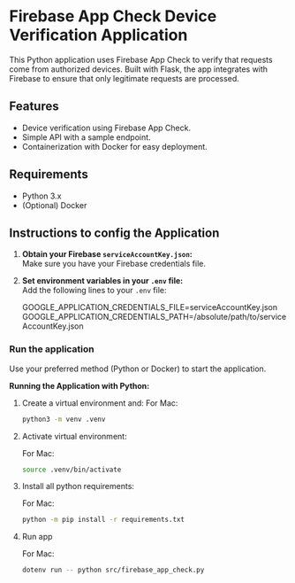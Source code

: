 # Firebase App Check Device Verification Application

This Python application uses Firebase App Check to verify that requests come from authorized devices. Built with Flask, the app integrates with Firebase to ensure that only legitimate requests are processed.

## Features

- Device verification using Firebase App Check.
- Simple API with a sample endpoint.
- Containerization with Docker for easy deployment.

## Requirements

- Python 3.x
- (Optional) Docker

## Instructions to config the Application

1. **Obtain your Firebase `serviceAccountKey.json`:**  
   Make sure you have your Firebase credentials file.

2. **Set environment variables in your `.env` file:**  
   Add the following lines to your `.env` file:

   GOOGLE_APPLICATION_CREDENTIALS_FILE=serviceAccountKey.json
   GOOGLE_APPLICATION_CREDENTIALS_PATH=/absolute/path/to/serviceAccountKey.json

### Run the application 
Use your preferred method (Python or Docker) to start the application.

**Running the Application with Python:**

1. Create a virtual environment and:
   For Mac:
   ```bash
   python3 -m venv .venv
   ```
2. Activate virtual environment:
   
   For Mac:
   ```bash
   source .venv/bin/activate 
   ```
4. Install all python requirements:
   
   For Mac:
   ```bash
   python -m pip install -r requirements.txt 
   ```
6. Run app
   
   For Mac:
   ```bash
   dotenv run -- python src/firebase_app_check.py
   ```
